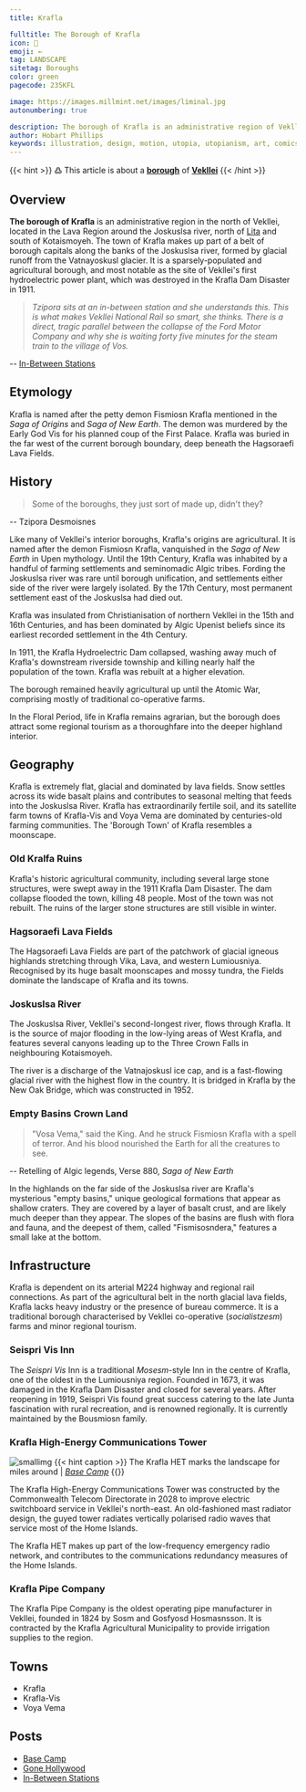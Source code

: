 ```yaml
---
title: Krafla

fulltitle: The Borough of Krafla
icon: 🗼
emoji: ←
tag: LANDSCAPE
sitetag: Boroughs
color: green
pagecode: 235KFL

image: https://images.millmint.net/images/liminal.jpg
autonumbering: true

description: The borough of Krafla is an administrative region of Vekllei, a utopian country created by Hobart Phillips.
author: Hobart Phillips
keywords: illustration, design, motion, utopia, utopianism, art, comics, comic, hobart, phillips, vekllei, millmint
---
```

{{< hint >}}
߷ This article is about a [**borough**](/utopia/vekllei/landscape/boroughs) of [**Vekllei**](/utopia/vekllei/)
{{< /hint >}}

## Overview

**The borough of Krafla** is an administrative region in the north of Vekllei, located in the Lava Region around the Joskuslsa river, north of [Lita](/utopia/vekllei/landscape/boroughs/lita/) and south of Kotaismoyeh. The town of Krafla makes up part of a belt of borough capitals along the banks of the Joskuslsa river, formed by glacial runoff from the Vatnayoskusl glacier. It is a sparsely-populated and agricultural borough, and most notable as the site of Vekllei's first hydroelectric power plant, which was destroyed in the Krafla Dam Disaster in 1911.

>*Tzipora sits at an in-between station and she understands this. This is what makes Vekllei National Rail so smart, she thinks. There is a direct, tragic parallel between the collapse of the Ford Motor Company and why she is waiting forty five minutes for the steam train to the village of Vos.*

-- [In-Between Stations](/posts/2022-03-16-liminal/)

## Etymology

Krafla is named after the petty demon Fismiosn Krafla mentioned in the *Saga of Origins* and *Saga of New Earth*. The demon was murdered by the Early God Vis for his planned coup of the First Palace. Krafla was buried in the far west of the current borough boundary, deep beneath the Hagsoraefi Lava Fields.

## History

> Some of the boroughs, they just sort of made up, didn't they? 

-- Tzipora Desmoisnes

Like many of Vekllei's interior boroughs, Krafla's origins are agricultural. It is named after the demon Fismiosn Krafla, vanquished in the *Saga of New Earth* in Upen mythology. Until the 19th Century, Krafla was inhabited by a handful of farming settlements and seminomadic Algic tribes. Fording the Joskuslsa river was rare until borough unification, and settlements either side of the river were largely isolated. By the 17th Century, most permanent settlement east of the Joskuslsa had died out.

Krafla was insulated from Christianisation of northern Vekllei in the 15th and 16th Centuries, and has been dominated by Algic Upenist beliefs since its earliest recorded settlement in the 4th Century.

In 1911, the Krafla Hydroelectric Dam collapsed, washing away much of Krafla's downstream riverside township and killing nearly half the population of the town. Krafla was rebuilt at a higher elevation.

The borough remained heavily agricultural up until the Atomic War, comprising mostly of traditional co-operative farms. 

In the Floral Period, life in Krafla remains agrarian, but the borough does attract some regional tourism as a thoroughfare into the deeper highland interior.

## Geography

Krafla is extremely flat, glacial and dominated by lava fields. Snow settles across its wide basalt plains and contributes to seasonal melting that feeds into the Joskuslsa River. Krafla has extraordinarily fertile soil, and its satellite farm towns of Krafla-Vis and Voya Vema are dominated by centuries-old farming communities. The 'Borough Town' of Krafla resembles a moonscape. 

### Old Kralfa Ruins

Krafla's historic agricultural community, including several large stone structures, were swept away in the 1911 Krafla Dam Disaster. The dam collapse flooded the town, killing 48 people. Most of the town was not rebuilt. The ruins of the larger stone structures are still visible in winter.

### Hagsoraefi Lava Fields

The Hagsoraefi Lava Fields are part of the patchwork of glacial igneous highlands stretching through Vika, Lava, and western Lumiousniya. Recognised by its huge basalt moonscapes and mossy tundra, the Fields dominate the landscape of Krafla and its towns.

### Joskuslsa River

The Joskuslsa River, Vekllei's second-longest river, flows through Krafla. It is the source of major flooding in the low-lying areas of West Krafla, and features several canyons leading up to the Three Crown Falls in neighbouring Kotaismoyeh.

The river is a discharge of the Vatnajoskusl ice cap, and is a fast-flowing glacial river with the highest flow in the country. It is bridged in Krafla by the New Oak Bridge, which was constructed in 1952.

### Empty Basins Crown Land

> "Vosa Vema," said the King. And he struck Fismiosn Krafla with a spell of terror. And his blood nourished the Earth for all the creatures to see.

-- Retelling of Algic legends, Verse 880, *Saga of New Earth*

In the highlands on the far side of the Joskuslsa river are Krafla's mysterious "empty basins," unique geological formations that appear as shallow craters. They are covered by a layer of basalt crust, and are likely much deeper than they appear. The slopes of the basins are flush with flora and fauna, and the deepest of them, called "Fismisosndera," features a small lake at the bottom.

## Infrastructure

Krafla is dependent on its arterial M224 highway and regional rail connections. As part of the agricultural belt in the north glacial lava fields, Krafla lacks heavy industry or the presence of bureau commerce. It is a traditional borough characterised by Vekllei co-operative (*socialistzesm*) farms and minor regional tourism. 

### Seispri Vis Inn

The *Seispri Vis* Inn is a traditional *Mosesm*-style Inn in the centre of Krafla, one of the oldest in the Lumiousniya region. Founded in 1673, it was damaged in the Krafla Dam Disaster and closed for several years. After reopening in 1919, Seispri Vis found great success catering to the late Junta fascination with rural recreation, and is renowned regionally. It is currently maintained by the Bousmiosn family.

### Krafla High-Energy Communications Tower

![smallimg](https://images.millmint.net/images/basecamp.jpg)
{{< hint caption >}}
The Krafla HET marks the landscape for miles around | *[Base Camp](/posts/2020-07-21-base-camp/)*
{{</hint>}}

The Krafla High-Energy Communications Tower was constructed by the Commonwealth Telecom Directorate in 2028 to improve electric switchboard service in Vekllei's north-east. An old-fashioned mast radiator design, the guyed tower radiates vertically polarised radio waves that service most of the Home Islands.

The Krafla HET makes up part of the low-frequency emergency radio network, and contributes to the communications redundancy measures of the Home Islands.

### Krafla Pipe Company

The Krafla Pipe Company is the oldest operating pipe manufacturer in Vekllei, founded in 1824 by Sosm and Gosfyosd Hosmasnsson. It is contracted by the Krafla Agricultural Municipality to provide irrigation supplies to the region.

## Towns
- Krafla
- Krafla-Vis
- Voya Vema

## Posts
- [Base Camp](/posts/2020-07-21-base-camp/)
- [Gone Hollywood](/posts/2021-05-24-hollywood/)
- [In-Between Stations](/posts/2022-03-16-liminal/)

